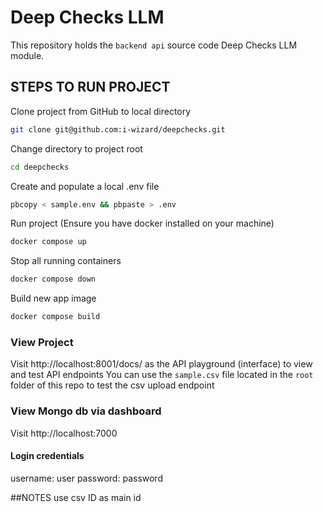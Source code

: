 # Deep Checks LLM
This repository holds the  `backend api` source code Deep Checks LLM module.
## STEPS TO RUN PROJECT

Clone project from GitHub to local directory
```bash
git clone git@github.com:i-wizard/deepchecks.git
```
Change directory to project root
```bash
cd deepchecks
```
Create and populate  a local .env file
```bash
pbcopy < sample.env && pbpaste > .env
```
Run project (Ensure you have docker installed on your machine)
```bash
docker compose up
```
Stop all running containers
```bash
docker compose down
```
Build new app image
```bash
docker compose build
```
### View Project
Visit http://localhost:8001/docs/ as the API playground (interface) to view and test API endpoints
You can use the `sample.csv` file located in the `root` folder of this repo to test the csv upload endpoint

### View Mongo db via dashboard
Visit  http://localhost:7000
#### Login credentials
username: user
password: password


##NOTES
use csv ID as main id
